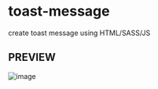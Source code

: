 # toast-message
create toast message using HTML/SASS/JS

## PREVIEW
![image](https://github.com/codebugs70/toast-message/assets/127585158/3a90b819-c2cb-49d8-ab56-c866eac74c99)
